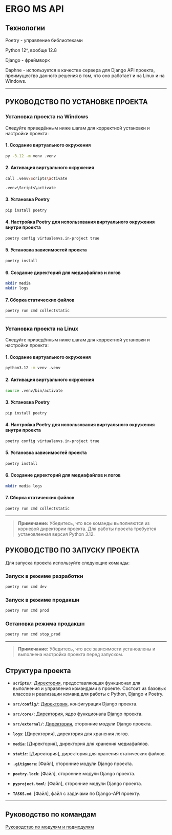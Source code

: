 # ERGO MS API

## Технологии

Poetry - управление библиотеками

Python 12^, вообще 12.8

Django - фреймворк

Daphne - используется в качестве сервера для Django API проекта, преимущество данного решения в том, что 
оно работает и на Linux и на Windows.

---

## РУКОВОДСТВО ПО УСТАНОВКЕ ПРОЕКТА

### Установка проекта на Windows

Следуйте приведённым ниже шагам для корректной установки и настройки проекта:

#### 1. Создание виртуального окружения
```bash
py -3.12 -m venv .venv
```

#### 2. Активация виртуального окружения
```bash - CMD
call .venv\Scripts\activate
```

```bash - IDE Visual Studio Code
.venv\Scripts\activate
```

#### 3. Установка Poetry
```bash
pip install poetry
```

#### 4. Настройка Poetry для использования виртуального окружения внутри проекта
```bash
poetry config virtualenvs.in-project true
```

#### 5. Установка зависимостей проекта
```bash
poetry install
```

#### 6. Создание директорий для медиафайлов и логов
```bash
mkdir media
mkdir logs
```

#### 7. Сборка статических файлов
```bash
poetry run cmd collectstatic
```

---

### Установка проекта на Linux

Следуйте приведённым ниже шагам для корректной установки и настройки проекта:

#### 1. Создание виртуального окружения
```bash
python3.12 -m venv .venv
```

#### 2. Активация виртуального окружения
```bash
source .venv/bin/activate
```

#### 3. Установка Poetry
```bash
pip install poetry
```

#### 4. Настройка Poetry для использования виртуального окружения внутри проекта
```bash
poetry config virtualenvs.in-project true
```

#### 5. Установка зависимостей проекта
```bash
poetry install
```

#### 6. Создание директорий для медиафайлов и логов
```bash
mkdir media logs
```

#### 7. Сборка статических файлов
```bash
poetry run cmd collectstatic
```

---

> **Примечание:** Убедитесь, что все команды выполняются из корневой директории проекта. Для работы проекта требуется установленная версия Python 3.12.

## РУКОВОДСТВО ПО ЗАПУСКУ ПРОЕКТА

Для запуска проекта используйте следующие команды:

### Запуск в режиме разработки
```bash
poetry run cmd dev
```

### Запуск в режиме продакшн
```bash
poetry run cmd prod
```

### Остановка режима продакшн
```bash
poetry run cmd stop_prod
```

---

> **Примечание:** Убедитесь, что все зависимости установлены и выполнена настройка проекта перед запуском.

## Структура проекта

- **`scripts/`**: [Директория](scripts/README.md), предоставляющая функционал для выполнения и управления командами в проекте. Состоит из базовых классов и реализации команд для работы с Python, Django и Poetry.

- **`src/config/`**: [Директория](src/config/README.md), конфигурация Django проекта.

- **`src/core/`**: [Директория](src/core/README.md), ядро функционала Django проекта.

- **`src/external/`**: [Директория](src/external/README.md), сторонние модули Django проекта.

- **`logs`**: [Директория], директория для хранения логов.
- **`media`**: [Директория], директория для хранения медиафайлов.
- **`static`**: [Директория], директория для хранения статических файлов.

- **`.gitignore`**: [Файл], сторонние модули Django проекта.
- **`poetry.lock`**: [Файл], сторонние модули Django проекта.
- **`pyproject.toml`**: [Файл], сторонние модули Django проекта.

- **`TASKS.md`**: [Файл], файл с задачами по Django-API проекту.
---

## Руководство по командам 

[Руководство по модулям и подмодулям](MODULES.md)